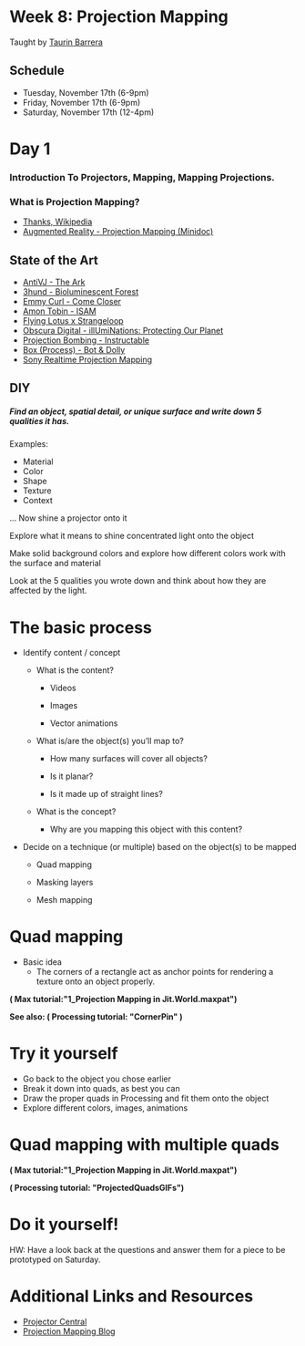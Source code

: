# Week 8: Projection Mapping
Taught by [Taurin Barrera](http://www.taurinbarrera.com)

## Schedule
* Tuesday, November 17th (6-9pm) 
* Friday, November 17th (6-9pm)
* Saturday, November 17th (12-4pm)

# Day 1
### Introduction To Projectors, Mapping, Mapping Projections.

### What is Projection Mapping?
* [Thanks, Wikipedia](https://en.wikipedia.org/wiki/Projection_mapping)
* [Augmented Reality - Projection Mapping (Minidoc)](https://vimeo.com/43385747) 

## State of the Art

* [AntiVJ - The Ark](https://vimeo.com/85212054)
* [3hund - Bioluminescent Forest](http://www.bioluminescent-forest.com/film/)
* [Emmy Curl - Come Closer](https://vimeo.com/113000956)
* [Amon Tobin - ISAM](http://www.derivative.ca/Events/2011/AmonTobinVSquared/)
* [Flying Lotus x Strangeloop](https://vimeo.com/52415848)
* [Obscura Digital - illUmiNations: Protecting Our Planet](http://obscuradigital.com/work/climate_summit_2014/)
* [Projection Bombing - Instructable](http://www.instructables.com/id/PROJECTION-BOMBING/)
* [Box (Process) - Bot & Dolly](https://vimeo.com/102776011)
* [Sony Realtime Projection Mapping](https://vimeo.com/34021153)

## DIY
##### Find an object, spatial detail, or unique surface and write down 5 qualities it has.

Examples:
* Material
* Color
* Shape
* Texture
* Context

…
Now shine a projector onto it

Explore what it means to shine concentrated light onto the object

Make solid background colors and explore how different colors work with the surface and material

Look at the 5 qualities you wrote down and think about how they are affected by the light.

# The basic process

* Identify content / concept

    * What is the content?

        * Videos

        * Images

        * Vector animations

    * What is/are the object(s) you’ll map to?

        * How many surfaces will cover all objects?

        * Is it planar?

        * Is it made up of straight lines?

    * What is the concept?

        * Why are you mapping this object with this content?

* Decide on a technique (or multiple) based on the object(s) to be mapped

    * Quad mapping

    * Masking layers

    * Mesh mapping

# Quad mapping

* Basic idea
    * The corners of a rectangle act as anchor points for rendering a texture onto an object properly. 

**( Max tutorial:"1_Projection Mapping in Jit.World.maxpat")**

**See also: ( Processing tutorial: "CornerPin" )**

# Try it yourself
* Go back to the object you chose earlier
* Break it down into quads, as best you can
* Draw the proper quads in Processing and fit them onto the object
* Explore different colors, images, animations

# Quad mapping with multiple quads
**( Max tutorial:"1_Projection Mapping in Jit.World.maxpat")**

**( Processing tutorial: "ProjectedQuadsGIFs")**

# Do it yourself!

HW: Have a look back at the questions and answer them for a piece to be prototyped on Saturday. 

# Additional Links and Resources
* [Projector Central](http://www.projectorcentral.com/)
* [Projection Mapping Blog](http://projection-mapping.org/)


